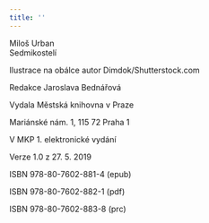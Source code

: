 ```yaml
---
title: ''
---
```


Miloš Urban  
Sedmikostelí

Ilustrace na obálce autor Dimdok/Shutterstock.com

Redakce Jaroslava Bednářová

Vydala Městská knihovna v Praze

Mariánské nám. 1, 115 72 Praha 1

V MKP 1. elektronické vydání

Verze 1.0 z 27. 5. 2019

ISBN 978-80-7602-881-4 (epub)

ISBN 978-80-7602-882-1 (pdf)

ISBN 978-80-7602-883-8 (prc)
